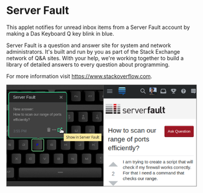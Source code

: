 # Server Fault

This applet notifies for unread inbox items from a Server Fault account by
making a Das Keyboard Q key blink in blue.

Server Fault is a question and answer site for system and network administrators. It's built and run by you as part of the Stack Exchange network of Q&A sites. With your help, we're working together to build a library of detailed answers to every question about programming.

For more information visit <https://www.stackoverflow.com>.

![Server Fault inbox items on a Das Keybaord Q](assets/image.png "Server Fault alerts")
